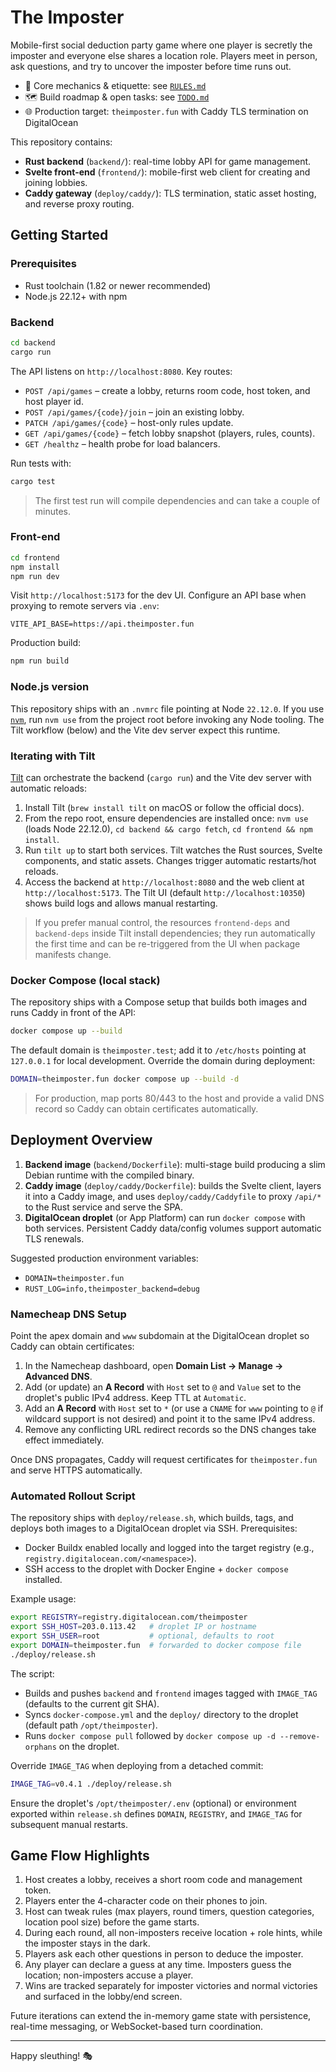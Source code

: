 # The Imposter

Mobile-first social deduction party game where one player is secretly the imposter and everyone else shares a location role. Players meet in person, ask questions, and try to uncover the imposter before time runs out.

- 🧭 Core mechanics & etiquette: see [`RULES.md`](RULES.md)
- 🗺️ Build roadmap & open tasks: see [`TODO.md`](TODO.md)
- 🌐 Production target: `theimposter.fun` with Caddy TLS termination on DigitalOcean

This repository contains:

- **Rust backend** (`backend/`): real-time lobby API for game management.
- **Svelte front-end** (`frontend/`): mobile-first web client for creating and joining lobbies.
- **Caddy gateway** (`deploy/caddy/`): TLS termination, static asset hosting, and reverse proxy routing.

## Getting Started

### Prerequisites

- Rust toolchain (1.82 or newer recommended)
- Node.js 22.12+ with npm

### Backend

```bash
cd backend
cargo run
```

The API listens on `http://localhost:8080`. Key routes:

- `POST /api/games` – create a lobby, returns room code, host token, and host player id.
- `POST /api/games/{code}/join` – join an existing lobby.
- `PATCH /api/games/{code}` – host-only rules update.
- `GET /api/games/{code}` – fetch lobby snapshot (players, rules, counts).
- `GET /healthz` – health probe for load balancers.

Run tests with:

```bash
cargo test
```

> The first test run will compile dependencies and can take a couple of minutes.

### Front-end

```bash
cd frontend
npm install
npm run dev
```

Visit `http://localhost:5173` for the dev UI. Configure an API base when proxying to remote servers via `.env`:

```
VITE_API_BASE=https://api.theimposter.fun
```

Production build:

```bash
npm run build
```

### Node.js version

This repository ships with an `.nvmrc` file pointing at Node `22.12.0`. If you use [`nvm`](https://github.com/nvm-sh/nvm), run `nvm use` from the project root before invoking any Node tooling. The Tilt workflow (below) and the Vite dev server expect this runtime.

### Iterating with Tilt

[Tilt](https://tilt.dev) can orchestrate the backend (`cargo run`) and the Vite dev server with automatic reloads:

1. Install Tilt (`brew install tilt` on macOS or follow the official docs).
2. From the repo root, ensure dependencies are installed once: `nvm use` (loads Node 22.12.0), `cd backend && cargo fetch`, `cd frontend && npm install`.
3. Run `tilt up` to start both services. Tilt watches the Rust sources, Svelte components, and static assets. Changes trigger automatic restarts/hot reloads.
4. Access the backend at `http://localhost:8080` and the web client at `http://localhost:5173`. The Tilt UI (default `http://localhost:10350`) shows build logs and allows manual restarting.

> If you prefer manual control, the resources `frontend-deps` and `backend-deps` inside Tilt install dependencies; they run automatically the first time and can be re-triggered from the UI when package manifests change.

### Docker Compose (local stack)

The repository ships with a Compose setup that builds both images and runs Caddy in front of the API:

```bash
docker compose up --build
```

The default domain is `theimposter.test`; add it to `/etc/hosts` pointing at `127.0.0.1` for local development. Override the domain during deployment:

```bash
DOMAIN=theimposter.fun docker compose up --build -d
```

> For production, map ports 80/443 to the host and provide a valid DNS record so Caddy can obtain certificates automatically.

## Deployment Overview

1. **Backend image** (`backend/Dockerfile`): multi-stage build producing a slim Debian runtime with the compiled binary.
2. **Caddy image** (`deploy/caddy/Dockerfile`): builds the Svelte client, layers it into a Caddy image, and uses `deploy/caddy/Caddyfile` to proxy `/api/*` to the Rust service and serve the SPA.
3. **DigitalOcean droplet** (or App Platform) can run `docker compose` with both services. Persistent Caddy data/config volumes support automatic TLS renewals.

Suggested production environment variables:

- `DOMAIN=theimposter.fun`
- `RUST_LOG=info,theimposter_backend=debug`

### Namecheap DNS Setup

Point the apex domain and `www` subdomain at the DigitalOcean droplet so Caddy can obtain certificates:

1. In the Namecheap dashboard, open **Domain List → Manage → Advanced DNS**.
2. Add (or update) an **A Record** with `Host` set to `@` and `Value` set to the droplet's public IPv4 address. Keep TTL at `Automatic`.
3. Add an **A Record** with `Host` set to `*` (or use a `CNAME` for `www` pointing to `@` if wildcard support is not desired) and point it to the same IPv4 address.
4. Remove any conflicting URL redirect records so the DNS changes take effect immediately.

Once DNS propagates, Caddy will request certificates for `theimposter.fun` and serve HTTPS automatically.

### Automated Rollout Script

The repository ships with `deploy/release.sh`, which builds, tags, and deploys both images to a DigitalOcean droplet via SSH. Prerequisites:

- Docker Buildx enabled locally and logged into the target registry (e.g., `registry.digitalocean.com/<namespace>`).
- SSH access to the droplet with Docker Engine + `docker compose` installed.

Example usage:

```bash
export REGISTRY=registry.digitalocean.com/theimposter
export SSH_HOST=203.0.113.42   # droplet IP or hostname
export SSH_USER=root           # optional, defaults to root
export DOMAIN=theimposter.fun  # forwarded to docker compose file
./deploy/release.sh
```

The script:

- Builds and pushes `backend` and `frontend` images tagged with `IMAGE_TAG` (defaults to the current git SHA).
- Syncs `docker-compose.yml` and the `deploy/` directory to the droplet (default path `/opt/theimposter`).
- Runs `docker compose pull` followed by `docker compose up -d --remove-orphans` on the droplet.

Override `IMAGE_TAG` when deploying from a detached commit:

```bash
IMAGE_TAG=v0.4.1 ./deploy/release.sh
```

Ensure the droplet's `/opt/theimposter/.env` (optional) or environment exported within `release.sh` defines `DOMAIN`, `REGISTRY`, and `IMAGE_TAG` for subsequent manual restarts.

## Game Flow Highlights

1. Host creates a lobby, receives a short room code and management token.
2. Players enter the 4-character code on their phones to join.
3. Host can tweak rules (max players, round timers, question categories, location pool size) before the game starts.
4. During each round, all non-imposters receive location + role hints, while the imposter stays in the dark.
5. Players ask each other questions in person to deduce the imposter.
6. Any player can declare a guess at any time. Imposters guess the location; non-imposters accuse a player.
7. Wins are tracked separately for imposter victories and normal victories and surfaced in the lobby/end screen.

Future iterations can extend the in-memory game state with persistence, real-time messaging, or WebSocket-based turn coordination.

---

Happy sleuthing! 🎭
